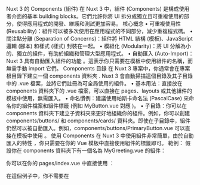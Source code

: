 Nuxt 3 的 Components (組件)
在 Nuxt 3 中，組件 (Components) 是構成使用者介面的基本 building blocks。它們允許你將 UI 拆分成獨立且可重複使用的部分，使得應用程式的開發、維護和測試更加容易。
核心概念
•
可重複使用性 (Reusability)：組件可以被多次使用在應用程式的不同部分，減少重複程式碼。
•
關注點分離 (Separation of Concerns)：組件將 HTML 結構 (模板)、JavaScript 邏輯 (腳本) 和樣式 (樣式) 封裝在一起。
•
模組化 (Modularity)：將 UI 分解為小的、獨立的組件，有助於組織和管理大型應用程式。
•
自動匯入 (Auto-Import)：Nuxt 3 具有自動匯入組件的功能
。這表示你只需要在模板中使用組件的名稱，而無需手動 import 它們。
Components 目錄
在 Nuxt 3 專案中，你通常會在專案根目錄下建立一個 components 資料夾
. Nuxt 3 會自動掃描這個目錄及其子目錄中的 .vue 檔案，並將它們註冊為可全局使用的組件。
•
基本用法：直接放在 components 資料夾下的 .vue 檔案，可以直接在 pages、layouts 或其他組件的模板中使用，無需匯入。
•
命名慣例：建議使用帕斯卡命名法 (PascalCase) 來命名你的組件檔案和組件標籤 (例如 MyButton.vue 對應 <MyButton>)。
•
子目錄：你可以在 components 資料夾下建立子資料夾來更好地組織你的組件。例如，你可以創建 components/buttons/ 和 components/cards/ 資料夾。即使在子目錄中，組件仍然可以被自動匯入。例如，components/buttons/PrimaryButton.vue 可以直接在模板中使用 <PrimaryButton>。
使用 Components
在 Nuxt 3 中使用組件非常簡單，由於自動匯入的特性
，你只需要在你的 Vue 模板中直接使用組件的標籤即可。
範例：
假設你在 components 資料夾下有一個名為 MyGreeting.vue 的組件：

<template>
  <div>Hello from my custom component!</div>
</template>

<script setup>
  // 組件的 JavaScript 邏輯
</script>

<style scoped>
  /* 組件的私有樣式 */
</style>

你可以在你的 pages/index.vue 中直接使用 <MyGreeting>：

<template>
  <div>
    <h1>Welcome to my Nuxt 3 app</h1>
    <MyGreeting />
  </div>
</template>

<script setup>
  // 這個頁面的 JavaScript 邏輯
</script>

在這個例子中，你不需要在 <script setup> 中匯入 MyGreeting 組件，Nuxt 3 會自動完成這個步驟
。
特殊的 Nuxt Components
Nuxt 3 提供了一些內建的組件，用於處理特定的路由和佈局需求：
•
<NuxtPage> (或 <router-view> 放置在 <NuxtLayout>): 這個組件用於渲染當前路由對應的頁面組件
。當使用者導航到不同的 URL 時，<NuxtPage> 會動態地顯示 pages 目錄下相應的 .vue 檔案的內容。
•
<NuxtLayout>: 這個組件用於應用應用程式的佈局 (Layout)
。你可以創建不同的佈局檔案 (通常在 layouts 目錄下)，然後在頁面組件中指定要使用的佈局。<NuxtLayout> 會將頁面內容渲染到佈局中預定義的位置。
•
<NuxtLink>: 這個組件用於在應用程式中創建連結，它會自動處理客戶端導航，提供比標準 <a> 標籤更流暢的用戶體驗
。你可以使用 to 屬性指定連結的路徑。
範例：使用 <NuxtLink> 導航

<template>
  <nav>
    <NuxtLink to="/">首頁</NuxtLink>
    <NuxtLink to="/about">關於我們</NuxtLink>
    <NuxtLink to="/products">產品</NuxtLink>
  </nav>
  <NuxtPage />
</template>

與 Composables 的關係
雖然 Composables 本身不是組件，但它們與組件密切相關
。Composables 是一種將組件邏輯提取到可重複使用的函式中的模式。透過使用 Composables，你可以保持你的組件更簡潔，並將複雜的邏輯移動到獨立的檔案中。然後，你可以在多個組件中呼叫這些 Composables 來重用相同的邏輯。Nuxt 3 也自動匯入 composables 資料夾下的函式，慣例上這些函式以 use 開頭 (例如 useUtils.ts 中的 useMyFeature)
。
Mermaid 圖表：Nuxt 3 Components 的使用

graph TD
    subgraph 專案結構
        pages/ --> page1.vue;
        pages/ --> page2.vue;
        components/ --> componentA.vue;
        components/ --> componentB.vue;
        components/subfolder/ --> componentC.vue;
        layouts/ --> default.vue;
    end
    A[瀏覽器請求 URL] --> B{路由匹配?};
    B -- 是 --> C(對應的 page 組件);
    C -- 使用 --> componentA.vue;
    C -- 使用 --> componentB.vue;
    C -- 使用 --> layouts/default.vue;
    layouts/default.vue -- 包含 --> D(<NuxtPage>);
    D -- 渲染 --> C;
    A -- 導航至其他頁面 --> B;
    E(<NuxtLink>) --> F[觸發客戶端導航];
    F --> B;
    subgraph Composables
        composables/useMyFeature.ts -- 提供邏輯給 --> componentA.vue;
        composables/useAuth.ts -- 提供邏輯給 --> C;
    end

圖表說明：
1.
專案的 pages 目錄包含頁面組件，components 目錄包含可重複使用的組件，layouts 目錄包含佈局組件。
2.
當瀏覽器請求一個 URL 時，Nuxt 3 會將其匹配到 pages 目錄下的相應頁面組件。
3.
頁面組件可以在其模板中使用來自 components 目錄的組件 (透過自動匯入)。
4.
頁面組件通常會使用一個佈局 (layouts/default.vue 或其他自定義佈局)。
5.
佈局組件包含 <NuxtPage> 組件，用於渲染當前頁面組件的內容。
6.
<NuxtLink> 組件用於在不同頁面之間進行導航，觸發客戶端路由更新。
7.
composables 目錄下的函式 (以 use 開頭) 可以在組件中被呼叫，以重用邏輯並保持組件的簡潔性。
總結
Nuxt 3 的組件系統結合了 Vue.js 強大的組件模型和 Nuxt 3 的自動匯入等便利功能。透過合理地組織和使用組件，你可以構建出結構清晰、易於維護和高效的 Vue.js 應用程式。components 資料夾是存放可重複使用 UI 元素的中心，而 <NuxtPage> 和 <NuxtLayout> 則是用於處理頁面和佈局的關鍵 Nuxt 組件。利用自動匯入和 Composables，可以進一步提升開發效率和程式碼的可讀性。